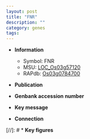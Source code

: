 ```yaml
---
layout: post
title: "FNR"
description: ""
category: genes
tags: 
---
```


* **Information**  
    + Symbol: FNR  
    + MSU: [LOC_Os03g57120](http://rice.uga.edu/cgi-bin/ORF_infopage.cgi?orf=LOC_Os03g57120)  
    + RAPdb: [Os03g0784700](http://rapdb.dna.affrc.go.jp/viewer/gbrowse_details/irgsp1?name=Os03g0784700)  

* **Publication**  

* **Genbank accession number**  

* **Key message**  

* **Connection**  

[//]: # * **Key figures**  


